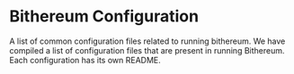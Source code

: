 # Bithereum Configuration
A list of common configuration files related to running bithereum. We have compiled a list of configuration files that are present in running Bithereum. Each configuration has its own README.
